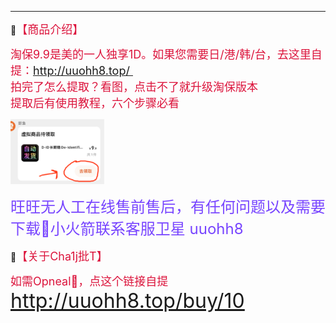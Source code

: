 

------
🔔<font size=4 color=#DC143C>【商品介绍】</font>

<font size=4 color=#DC143C>淘保9.9是美的一人独享1D。如果您需要日/港/韩/台，去这里自提：http://uuohh8.top/ </font><br /><font size=4 color=#DC143C>拍完了怎么提取？看图，点击不了就升级淘保版本</font><br /><font size=4 color=#DC143C>提取后有使用教程，六个步骤必看</font>



![](微信截图_20230630150916.png)

<font size=5 color=#7744FF>旺旺无人工在线售前售后，有任何问题以及需要下载🚀小火箭联系客服卫星 uuohh8 <br /></font>

🔔<font size=4 color=#DC143C>【关于Cha1j批T】</font>

<font size=4 color=#DC143C>如需Opneal🤖，点这个链接自提 </font> <font size=6 color=#7744FF>http://uuohh8.top/buy/10 </font> <br /><font size=4 color=#DC143C></font>

